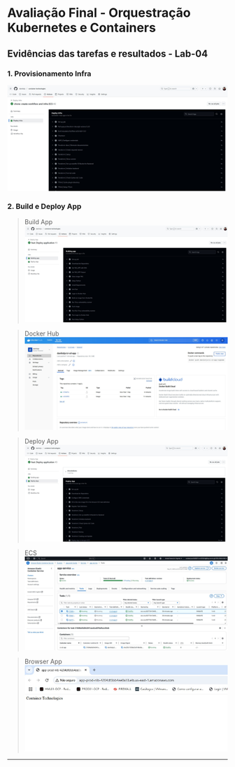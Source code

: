 # Avaliação Final - Orquestração Kubernetes e Containers

## Evidências das tarefas e resultados - Lab-04

### 1. Provisionamento Infra

![Infra](imgs/deploy-infra.jpg)

### 2. Build e Deploy App


> Build App
![Build](imgs/build-app.jpg)

> Docker Hub
![Hub](imgs/docker-hub.jpg)

> Deploy App
![Deploy](imgs/deploy-app.jpg)

> ECS
![ECS](imgs/ecs.jpg)

> Browser App
![Browser](imgs/app-browser.jpg)

---